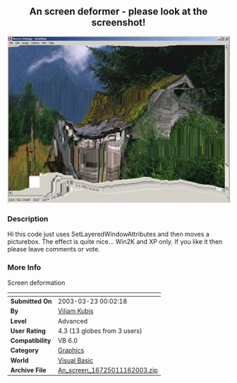 ﻿<div align="center">

## An screen deformer \- please look at the screenshot\!

<img src="PIC20031116445223360.jpg">
</div>

### Description

Hi this code just uses SetLayeredWindowAttributes and then moves a picturebox. The effect is quite nice... Win2K and XP only. If you like it then please leave comments or vote.
 
### More Info
 
Screen deformation


<span>             |<span>
---                |---
**Submitted On**   |2003-03-23 00:02:18
**By**             |[Viliam Kubis](https://github.com/Planet-Source-Code/PSCIndex/blob/master/ByAuthor/viliam-kubis.md)
**Level**          |Advanced
**User Rating**    |4.3 (13 globes from 3 users)
**Compatibility**  |VB 6\.0
**Category**       |[Graphics](https://github.com/Planet-Source-Code/PSCIndex/blob/master/ByCategory/graphics__1-46.md)
**World**          |[Visual Basic](https://github.com/Planet-Source-Code/PSCIndex/blob/master/ByWorld/visual-basic.md)
**Archive File**   |[An\_screen\_16725011162003\.zip](https://github.com/Planet-Source-Code/viliam-kubis-an-screen-deformer-please-look-at-the-screenshot__1-49937/archive/master.zip)








